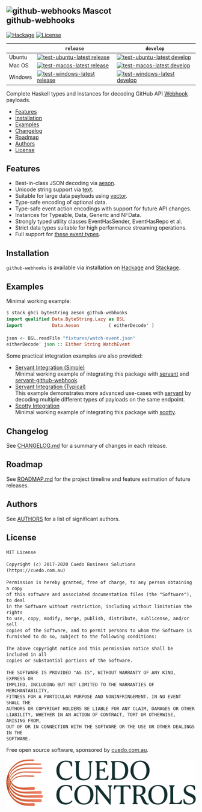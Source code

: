 ![github-webhooks Mascot](./doc/github-webhooks-mascot-248.svg) \
github-webhooks
---------------

[![Hackage](https://img.shields.io/hackage/v/github-webhooks.svg?style=plastic)](https://hackage.haskell.org/package/github-webhooks)
[![License](https://img.shields.io/github/license/onrock-eng/github-webhooks.svg?style=plastic)](#license)

|             | `release` | `develop` |
|-------------|---------|----------|
| Ubuntu | [![test-ubuntu-latest release](https://github.com/cuedo/github-webhooks/actions/workflows/test-ubuntu-latest.yml/badge.svg?branch=release)](https://github.com/cuedo/github-webhooks/actions/workflows/test-ubuntu-latest.yml) | [![test-ubuntu-latest develop](https://github.com/cuedo/github-webhooks/actions/workflows/test-ubuntu-latest.yml/badge.svg?branch=develop)](https://github.com/cuedo/github-webhooks/actions/workflows/test-ubuntu-latest.yml) |
| Mac OS | [![test-macos-latest release](https://github.com/cuedo/github-webhooks/actions/workflows/test-macos-latest.yml/badge.svg?branch=release)](https://github.com/cuedo/github-webhooks/actions/workflows/test-macos-latest.yml) | [![test-macos-latest develop](https://github.com/cuedo/github-webhooks/actions/workflows/test-macos-latest.yml/badge.svg?branch=develop)](https://github.com/cuedo/github-webhooks/actions/workflows/test-macos-latest.yml) |
| Windows | [![test-windows-latest release](https://github.com/cuedo/github-webhooks/actions/workflows/test-windows-latest.yml/badge.svg?branch=release)](https://github.com/cuedo/github-webhooks/actions/workflows/test-windows-latest.yml) | [![test-windows-latest develop](https://github.com/cuedo/github-webhooks/actions/workflows/test-windows-latest.yml/badge.svg?branch=develop)](https://github.com/cuedo/github-webhooks/actions/workflows/test-windows-latest.yml) |

Complete Haskell types and instances for decoding GitHub API [Webhook] payloads.

* [Features](#features)
* [Installation](#installation)
* [Examples](#examples)
* [Changelog](#changelog)
* [Roadmap](#roadmap)
* [Authors](#authors)
* [License](#license)

## Features
* Best-in-class JSON decoding via [aeson].
* Unicode string support via [text].
* Suitable for large data payloads using [vector].
* Type-safe encoding of optional data.
* Type-safe event action encodings with support for future API changes.
* Instances for Typeable, Data, Generic and NFData.
* Strongly typed utility classes EventHasSender, EventHasRepo et al.
* Strict data types suitable for high performance streaming operations.
* Full support for [these event types](https://developer.github.com/v3/activity/events/types/#event-types--payloads).

## Installation
`github-webhooks` is available via installation on [Hackage](https://hackage.haskell.org/package/github-webhooks) and [Stackage](https://www.stackage.org/package/github-webhooks).

## Examples
Minimal working example:
```hs
$ stack ghci bytestring aeson github-webhooks
import qualified Data.ByteString.Lazy as BSL
import           Data.Aeson           ( eitherDecode' )

json <- BSL.readFile "fixtures/watch-event.json"
eitherDecode' json :: Either String WatchEvent
```

Some practical integration examples are also provided:
* [Servant Integration (Simple)](./examples/servant-simple#readme)  
  Minimal working example of integrating this package with [servant] and [servant-github-webhook].
* [Servant Integration (Typical)](./examples/servant#readme)  
  This example demonstrates more advanced use-cases with [servant] by decoding multiple different types of payloads on the same endpoint.
* [Scotty Integration](./examples/scotty#readme)  
  Minimal working example of integrating this package with [scotty].

## Changelog
See [CHANGELOG.md](./CHANGELOG.md) for a summary of changes in each release.

## Roadmap
See [ROADMAP.md](./ROADMAP.md) for the project timeline and feature estimation of future releases.

## Authors
See [AUTHORS](./AUTHORS) for a list of significant authors.

## License

    MIT License

    Copyright (c) 2017-2020 Cuedo Business Solutions (https://cuedo.com.au)

    Permission is hereby granted, free of charge, to any person obtaining a copy
    of this software and associated documentation files (the "Software"), to deal
    in the Software without restriction, including without limitation the rights
    to use, copy, modify, merge, publish, distribute, sublicense, and/or sell
    copies of the Software, and to permit persons to whom the Software is
    furnished to do so, subject to the following conditions:

    The above copyright notice and this permission notice shall be included in all
    copies or substantial portions of the Software.

    THE SOFTWARE IS PROVIDED "AS IS", WITHOUT WARRANTY OF ANY KIND, EXPRESS OR
    IMPLIED, INCLUDING BUT NOT LIMITED TO THE WARRANTIES OF MERCHANTABILITY,
    FITNESS FOR A PARTICULAR PURPOSE AND NONINFRINGEMENT. IN NO EVENT SHALL THE
    AUTHORS OR COPYRIGHT HOLDERS BE LIABLE FOR ANY CLAIM, DAMAGES OR OTHER
    LIABILITY, WHETHER IN AN ACTION OF CONTRACT, TORT OR OTHERWISE, ARISING FROM,
    OUT OF OR IN CONNECTION WITH THE SOFTWARE OR THE USE OR OTHER DEALINGS IN THE
    SOFTWARE.

Free open source software, sponsored by [cuedo.com.au](https://cuedo.com.au). \
\
<a href="https://cuedo.com.au" rel="sponsor">![Cuedo Business Solutions](./doc/cuedo-color-256.svg)</a>

[Webhook]: https://developer.github.com/webhooks/

[aeson]: https://www.stackage.org/package/aeson
[text]: https://www.stackage.org/package/text
[vector]: https://www.stackage.org/package/vector
[servant]: https://www.stackage.org/package/github-webhooks
[servant-github-webhook]: https://www.stackage.org/package/servant-github-webhook
[scotty]: https://www.stackage.org/package/scotty
